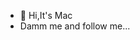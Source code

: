 - 👋 Hi,It's Mac 
- Damm me and follow me...

<!---
AKKITMAC/AKKITMAC is a ✨ special ✨ repository because its `README.md` (this file) appears on your GitHub profile.
You can click the Preview link to take a look at your changes.
--->
